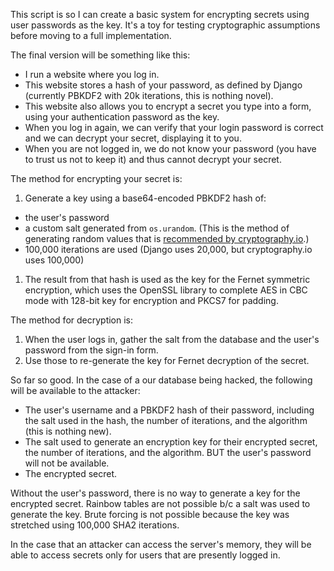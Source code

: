 This script is so I can create a basic system for encrypting secrets using user
passwords as the key. It's a toy for testing cryptographic assumptions before
moving to a full implementation.

The final version will be something like this:

 - I run a website where you log in.
 - This website stores a hash of your password, as defined by Django (currently
   PBKDF2 with 20k iterations, this is nothing novel).
 - This website also allows you to encrypt a secret you type into a form, using
   your authentication password as the key.
 - When you log in again, we can verify that your login password is correct and
   we can decrypt your secret, displaying it to you.
 - When you are not logged in, we do not know your password (you have to trust
   us not to keep it) and thus cannot decrypt your secret.

The method for encrypting your secret is:

 1. Generate a key using a base64-encoded PBKDF2 hash of:
   - the user's password
   - a custom salt generated from `os.urandom`. (This is the method of
     generating random values that is [recommended by cryptography.io][1].)
   - 100,000 iterations are used (Django uses 20,000, but cryptography.io uses
     100,000)
 1. The result from that hash is used as the key for the Fernet symmetric
    encryption, which uses the OpenSSL library to complete AES in CBC mode with
    128-bit key for encryption and PKCS7 for padding.

The method for decryption is:

 1. When the user logs in, gather the salt from the database and the user's
    password from the sign-in form.
 1. Use those to re-generate the key for Fernet decryption of the secret.

So far so good. In the case of a our database being hacked, the following will
be available to the attacker:

 - The user's username and a PBKDF2 hash of their password, including the salt
   used in the hash, the number of iterations, and the algorithm (this is
   nothing new).
 - The salt used to generate an encryption key for their encrypted secret, the
   number of iterations, and the algorithm. BUT the user's password will not be
   available.
 - The encrypted secret.

Without the user's password, there is no way to generate a key for the encrypted
secret. Rainbow tables are not possible b/c a salt was used to generate the key.
Brute forcing is not possible because the key was stretched using 100,000 SHA2
iterations.

In the case that an attacker can access the server's memory, they will be able
to access secrets only for users that are presently logged in.

[1]: https://cryptography.io/en/latest/random-numbers/
